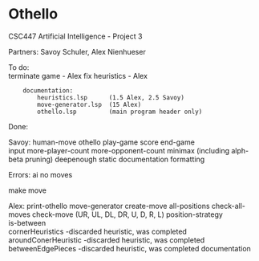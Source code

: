 # Othello
CSC447 Artificial Intelligence - Project 3

Partners: Savoy Schuler, Alex Nienhueser

To do:	
		terminate game		- Alex
		fix heuristics		- Alex
		
		documentation:
			heuristics.lsp		(1.5 Alex, 2.5 Savoy)
			move-generator.lsp	(15 Alex)
			othello.lsp 		(main program header only)
			
Done:

Savoy: 	human-move
	othello
	play-game
	score
	end-game	
	input
	more-player-count
	more-opponent-count
	minimax (including alph-beta pruning)
	deepenough
	static
	documentation 
	formatting


Errors: ai no moves

make move

Alex:	print-othello
	move-generator
	create-move
	all-positions
	check-all-moves
	check-move (UR, UL, DL, DR, U, D, R, L) 
	position-strategy	
	is-between	
	cornerHeuristics		-discarded heuristic, was completed
	aroundConerHeuristic	-discarded heuristic, was completed	
	betweenEdgePieces		-discarded heuristic, was completed
	documentation


